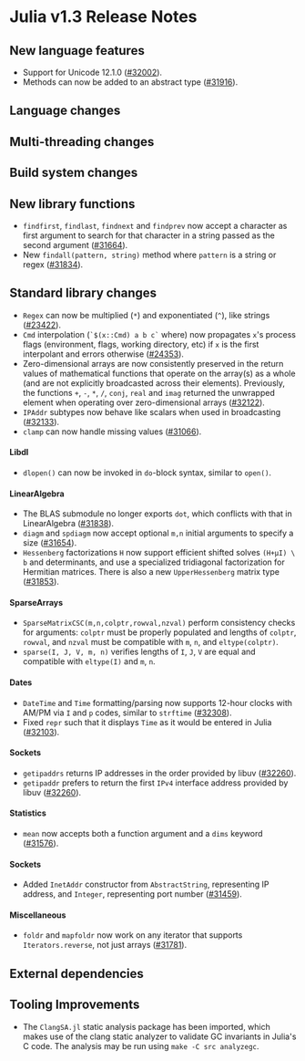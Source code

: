 Julia v1.3 Release Notes
========================

New language features
---------------------

* Support for Unicode 12.1.0 ([#32002](https://github.com/JuliaLang/julia/issues/32002)).
* Methods can now be added to an abstract type ([#31916](https://github.com/JuliaLang/julia/issues/31916)).

Language changes
----------------


Multi-threading changes
-----------------------


Build system changes
--------------------


New library functions
---------------------

* `findfirst`, `findlast`, `findnext` and `findprev` now accept a character as first argument
  to search for that character in a string passed as the second argument ([#31664](https://github.com/JuliaLang/julia/issues/31664)).
* New `findall(pattern, string)` method where `pattern` is a string or regex ([#31834](https://github.com/JuliaLang/julia/issues/31834)).

Standard library changes
------------------------

* `Regex` can now be multiplied (`*`) and exponentiated (`^`), like strings ([#23422](https://github.com/JuliaLang/julia/issues/23422)).
* `Cmd` interpolation (`` `$(x::Cmd) a b c` `` where) now propagates `x`'s process flags
  (environment, flags, working directory, etc) if `x` is the first interpolant and errors
  otherwise ([#24353](https://github.com/JuliaLang/julia/issues/24353)).
* Zero-dimensional arrays are now consistently preserved in the return values of mathematical
  functions that operate on the array(s) as a whole (and are not explicitly broadcasted across their elements).
  Previously, the functions  `+`, `-`, `*`, `/`, `conj`, `real` and `imag` returned the unwrapped element
  when operating over zero-dimensional arrays ([#32122](https://github.com/JuliaLang/julia/issues/32122)).
* `IPAddr` subtypes now behave like scalars when used in broadcasting ([#32133](https://github.com/JuliaLang/julia/issues/32133)).
* `clamp` can now handle missing values ([#31066](https://github.com/JuliaLang/julia/issues/31066)).

#### Libdl

* `dlopen()` can now be invoked in `do`-block syntax, similar to `open()`.

#### LinearAlgebra

* The BLAS submodule no longer exports `dot`, which conflicts with that in LinearAlgebra ([#31838](https://github.com/JuliaLang/julia/issues/31838)).
* `diagm` and `spdiagm` now accept optional `m,n` initial arguments to specify a size ([#31654](https://github.com/JuliaLang/julia/issues/31654)).
* `Hessenberg` factorizations `H` now support efficient shifted solves `(H+µI) \ b` and determinants, and use a specialized tridiagonal factorization for Hermitian matrices. There is also a new `UpperHessenberg` matrix type ([#31853](https://github.com/JuliaLang/julia/issues/31853)).

#### SparseArrays

* `SparseMatrixCSC(m,n,colptr,rowval,nzval)` perform consistency checks for arguments:
  `colptr` must be properly populated and lengths of `colptr`, `rowval`, and `nzval`
  must be compatible with `m`, `n`, and `eltype(colptr)`.
* `sparse(I, J, V, m, n)` verifies lengths of `I`, `J`, `V` are equal and compatible with
  `eltype(I)` and `m`, `n`.

#### Dates

* `DateTime` and `Time` formatting/parsing now supports 12-hour clocks with AM/PM via `I` and `p` codes, similar to `strftime` ([#32308](https://github.com/JuliaLang/julia/issues/32308)).
* Fixed `repr` such that it displays `Time` as it would be entered in Julia ([#32103](https://github.com/JuliaLang/julia/issues/32103)).

#### Sockets

* `getipaddrs` returns IP addresses in the order provided by libuv ([#32260](https://github.com/JuliaLang/julia/issues/32260)).
* `getipaddr` prefers to return the first `IPv4` interface address provided by libuv ([#32260](https://github.com/JuliaLang/julia/issues/32260)).

#### Statistics

* `mean` now accepts both a function argument and a `dims` keyword ([#31576](https://github.com/JuliaLang/julia/issues/31576)).

#### Sockets

* Added `InetAddr` constructor from `AbstractString`, representing IP address, and `Integer`,
  representing port number ([#31459](https://github.com/JuliaLang/julia/issues/31459)).

#### Miscellaneous

* `foldr` and `mapfoldr` now work on any iterator that supports `Iterators.reverse`, not just arrays ([#31781](https://github.com/JuliaLang/julia/issues/31781)).

External dependencies
---------------------

Tooling Improvements
---------------------

* The `ClangSA.jl` static analysis package has been imported, which makes use of
  the clang static analyzer to validate GC invariants in Julia's C code. The analysis
  may be run using `make -C src analyzegc`.

